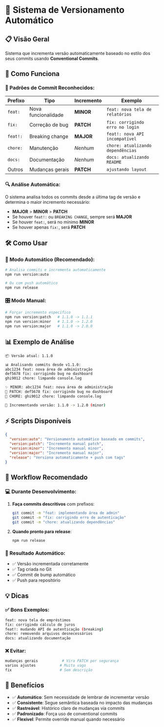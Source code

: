 # 🚀 Sistema de Versionamento Automático

## 📋 Visão Geral

Sistema que incrementa versão automaticamente baseado no estilo dos seus commits usando **Conventional Commits**.

## 🎯 Como Funciona

### 📝 Padrões de Commit Reconhecidos:

| Prefixo | Tipo | Incremento | Exemplo |
|---------|------|------------|---------|
| `feat:` | Nova funcionalidade | **MINOR** | `feat: nova tela de relatórios` |
| `fix:` | Correção de bug | **PATCH** | `fix: corrigindo erro no login` |
| `feat!:` | Breaking change | **MAJOR** | `feat!: nova API incompatível` |
| `chore:` | Manutenção | _Nenhum_ | `chore: atualizando dependências` |
| `docs:` | Documentação | _Nenhum_ | `docs: atualizando README` |
| Outros | Mudanças gerais | **PATCH** | `ajustando layout` |

### 🔍 Análise Automática:

O sistema analisa todos os commits desde a última tag de versão e determina o maior incremento necessário:

- **MAJOR** > **MINOR** > **PATCH**
- Se houver `feat!:` ou `BREAKING CHANGE`, sempre será **MAJOR**
- Se houver `feat:`, será no mínimo **MINOR**
- Se houver apenas `fix:`, será **PATCH**

## 🛠️ Como Usar

### 🤖 Modo Automático (Recomendado):

```bash
# Analisa commits e incrementa automaticamente
npm run version:auto

# Ou com push automático
npm run release
```

### 🎛️ Modo Manual:

```bash
# Forçar incremento específico
npm run version:patch   # 1.1.0 -> 1.1.1
npm run version:minor   # 1.1.0 -> 1.2.0  
npm run version:major   # 1.1.0 -> 2.0.0
```

## 📊 Exemplo de Análise

```bash
📦 Versão atual: 1.1.0

📊 Analisando commits desde v1.1.0:
abc1234 feat: nova área de administração
def5678 fix: corrigindo bug no dashboard  
ghi9012 chore: limpando console.log

✨ MINOR: abc1234 feat: nova área de administração
🐛 PATCH: def5678 fix: corrigindo bug no dashboard
🔧 CHORE: ghi9012 chore: limpando console.log

🚀 Incrementando versão: 1.1.0 -> 1.2.0 (minor)
```

## ⚡ Scripts Disponíveis

```json
{
  "version:auto": "Versionamento automático baseado em commits",
  "version:patch": "Incremento manual patch",
  "version:minor": "Incremento manual minor", 
  "version:major": "Incremento manual major",
  "release": "Versiona automaticamente + push com tags"
}
```

## 🔄 Workflow Recomendado

### 💻 Durante Desenvolvimento:

1. **Faça commits descritivos** com prefixos:
   ```bash
   git commit -m "feat: implementando área de admin"
   git commit -m "fix: corrigindo erro de autenticação"
   git commit -m "chore: atualizando dependências"
   ```

2. **Quando pronto para release**:
   ```bash
   npm run release
   ```

### 🚀 Resultado Automático:

- ✅ Versão incrementada corretamente
- ✅ Tag criada no Git
- ✅ Commit de bump automático
- ✅ Push para repositório

## 💡 Dicas

### ✅ Bons Exemplos:
```bash
feat: nova tela de empréstimos
fix: corrigindo cálculo de juros
feat!: mudando API de autenticação (breaking)
chore: removendo arquivos desnecessários
docs: atualizando documentação
```

### ❌ Evitar:
```bash
mudanças gerais           # Vira PATCH por segurança
varios ajustes           # Muito vago
fix                      # Sem descrição
```

## 🎯 Benefícios

- ✅ **Automático**: Sem necessidade de lembrar de incrementar versão
- ✅ **Consistente**: Segue semântica baseada no impacto das mudanças  
- ✅ **Rastreável**: Histórico claro de mudanças via commits
- ✅ **Padronizado**: Força uso de conventional commits
- ✅ **Flexível**: Permite override manual quando necessário